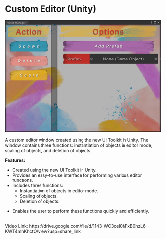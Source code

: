 
# Custom Editor (Unity)
![alt text](https://raw.githubusercontent.com/RayanYousef/Unity_Custom_Editor/main/Custom_Editor.png)
<br/>

A custom editor window created using the new UI Toolkit in Unity. The window contains three functions: instantiation of objects in editor mode, scaling of objects, and deletion of objects.

**Features:**
-   Created using the new UI Toolkit in Unity.
-   Provides an easy-to-use interface for performing various editor functions.
-   Includes three functions:
    -   Instantiation of objects in editor mode.
    -   Scaling of objects.
    -   Deletion of objects.
*  Enables the user to perform these functions quickly and efficiently.
<br/>
Video Link: 
https://drive.google.com/file/d/1143-WC3cel0hFxB0hzL6-KWT4mhKhctO/view?usp=share_link
